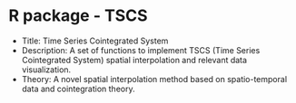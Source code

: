 # R package - TSCS
* Title: Time Series Cointegrated System
* Description: A set of functions to implement TSCS (Time Series Cointegrated System) spatial interpolation and relevant data visualization.
* Theory: A novel spatial interpolation method based on spatio-temporal data and cointegration theory.

